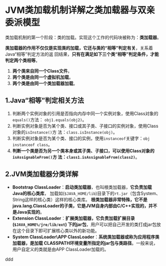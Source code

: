 JVM类加载机制详解之类加载器与双亲委派模型
================================================================================
类加载机制的第一个阶段：类的加载。实现这个工作的代码块被称为：**类加载器**。

**类加载器的作用不仅仅是实现类的加载，它还与类的“相等”判定有关**，关系着Java“相等”判定方法的返
回结果，**只有在满足如下三个类“相等”判定条件，才能判定两个类相等**。
1. **两个类来自同一个Class文件**。
2. **两个类是由同一个虚拟机加载**。
3. **两个类是由同一个类加载器加载**。

## 1.Java“相等”判定相关方法
1. 判断两个实例对象的引用是否指向内存中同一个实例对象，使用Class对象的`equals()`方法：
`obj1.equals(obj2)`。
2. 判断实例对象是否为某个类、接口或其子类、子接口的实例对象，使用Class对象的`isInstance()`方
法：`class.isInstance(obj)`。
3. 判断实例对象是否为某个类、接口的实例，使用`instanceof`关键字：`obj instanceof class`。
4. **判断一个类是否为另一个类本身或其子类、子接口，可以使用Class对象的`isAssignableFrom()`方
法：`class1.isAssignableFrom(class2)`**。

## 2.JVM类加载器分类详解
+ **Bootstrap ClassLoader**：**启动类加载器**，也叫根类加载器，**它负责加载Java的核心类库**，
加载如(`$JAVA_HOME/lib`)目录下的`rt.jar`（包含System、String这样的核心类）这样的核心类库。
**根类加载器非常特殊，它不是java.lang.ClassLoader的子类，它是JVM自身内部由C/C++实现的，并不
是Java实现的**。
+ **Extension ClassLoader**：**扩展类加载器，它负责加载扩展目录(`$JAVA_HOME%/jre/lib/ext`)
下的jar包**，用户可以把自己开发的类打成jar包放在这个目录下即可扩展核心类以外的新功能。
+ **System ClassLoader\APP ClassLoader**：**系统类加载器或称为应用程序类加载器，是加载
CLASSPATH环境变量所指定的jar包与类路径**。一般来说，用户自定义的类就是由APP ClassLoader加载的。










































ddd
